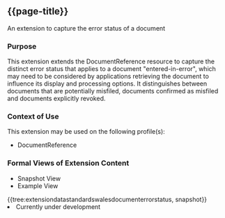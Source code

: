 <div class="warning"><span class="ImplementWarn"></span></div>

## {{page-title}}
An extension to capture the error status of a document

### Purpose
This extension extends the DocumentReference resource to capture the distinct error status that applies to a document "entered-in-error", which may need to be considered by applications retrieving the document to influence its display and processing options.  It distinguishes between documents that are potentially misfiled, documents confirmed as misfiled and documents explicitly revoked.

### Context of Use
This extension may be used on the following profile(s):
- DocumentReference

### Formal Views of Extension Content
<div class="tab-wrap">
  <ul class="tab-head">
    <li class="tablink tab-active" onclick="openCity(this,'tabsnap')" data-target="tabsnap">
      Snapshot View
    </li>
    <li class="tablink" onclick="openCity(this,'tabeg')" data-target="tabeg">
      Example View
    </li>
  </ul>
  <div class="tab-main">
    <div id="tabsnap" class="tabcontent active">      
      {{tree:extensiondatastandardswalesdocumenterrorstatus, snapshot}}
    </div>
    <div id="tabeg" class="tabcontent">
      <list>
         <li>Currently under development</li>
      </list>
    </div>
  </div>
</div>